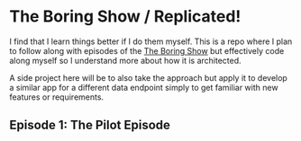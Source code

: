# The Boring Show / Replicated!

I find that I learn things better if I do them myself. This is a repo where I plan to follow along with episodes of the [The Boring Show](https://www.youtube.com/playlist?list=PLOU2XLYxmsIK0r_D-zWcmJ1plIcDNnRkK) but effectively code along myself so I understand more about how it is architected. 

A side project here will be to also take the approach but apply it to develop a similar app for a different data endpoint simply to get familiar with new features or requirements.

## Episode 1: The Pilot Episode